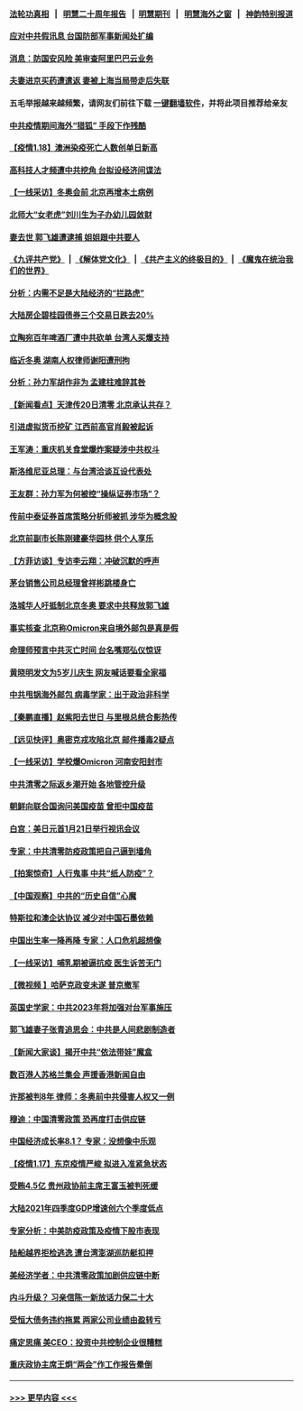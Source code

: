 #### [法轮功真相](https://github.com/gfw-breaker/truth/blob/master/README.md?t=0) &nbsp;&nbsp;|&nbsp;&nbsp; [明慧二十周年报告](https://github.com/gfw-breaker/mh-reports/blob/master/README.md?t=0) &nbsp;&nbsp;|&nbsp;&nbsp;[明慧期刊](https://github.com/gfw-breaker/mh-qikan) &nbsp;&nbsp;|&nbsp;&nbsp; [明慧海外之窗](https://github.com/gfw-breaker/mh-news/blob/master/README.md?t=0) &nbsp;&nbsp;|&nbsp;&nbsp; [神韵特别报道](https://github.com/gfw-breaker/mh-news/blob/master/shenyun.md?t=0)
#### [应对中共假讯息 台国防部军事新闻处扩编](../pages/nsc413/n13513579.md?t=01190201) 
#### [消息：防国安风险 美审查阿里巴巴云业务](../pages/nsc413/n13513301.md?t=01190201) 
#### [夫妻进京买药遭遣返 妻被上海当局带走后失联](../pages/nsc413/n13512816.md?t=01190201) 
#### 五毛举报越来越频繁，请网友们前往下载 [一键翻墙软件](https://github.com/gfw-breaker/ssr-accounts)，并将此项目推荐给亲友
#### [中共疫情期间海外“猎狐” 手段下作残酷](../pages/nsc413/n13513039.md?t=01190201) 
#### [【疫情1.18】澳洲染疫死亡人数创单日新高](../pages/nsc413/n13512841.md?t=01190201) 
#### [高科技人才频遭中共挖角 台拟设经济间谍法](../pages/nsc413/n13512818.md?t=01190201) 
#### [【一线采访】冬奥会前 北京再增本土病例](../pages/nsc413/n13512811.md?t=01190201) 
#### [北师大“女老虎”刘川生为子办幼儿园敛财](../pages/nsc413/n13512868.md?t=01190201) 
#### [妻去世 郭飞雄遭逮捕 姐姐跟中共要人](../pages/nsc413/n13509835.md?t=01190201) 
#### [《九评共产党》](https://github.com/begood0513/9ping.md/blob/master/README.md) &nbsp;|&nbsp; [《解体党文化》](../../../../jtdwh.md/blob/master/README.md)  &nbsp;|&nbsp; [《共产主义的终极目的》](../../../../gczydzjmd.md/blob/master/README.md) &nbsp;|&nbsp; [《魔鬼在统治我们的世界》](../../../../mgztzwmdsj.md/blob/master/README.md) 
#### [分析：内需不足是大陆经济的“拦路虎”](../pages/nsc413/n13512731.md?t=01190201) 
#### [大陆房企碧桂园债券三个交易日跌去20%](../pages/nsc413/n13512185.md?t=01190201) 
#### [立陶宛百年啤酒厂遭中共砍单 台湾人买爆支持](../pages/nsc413/n13512600.md?t=01190201) 
#### [临近冬奥 湖南人权律师谢阳遭刑拘](../pages/nsc413/n13512445.md?t=01190201) 
#### [分析：孙力军胡作非为 孟建柱难辞其咎](../pages/nsc413/n13512438.md?t=01190201) 
#### [【新闻看点】天津传20日清零 北京承认共存？](../pages/nsc413/n13511405.md?t=01190201) 
#### [引进虚拟货币挖矿 江西前高官肖毅被起诉](../pages/nsc413/n13512501.md?t=01190201) 
#### [王军涛：重庆机关食堂爆炸案疑涉中共权斗](../pages/nsc413/n13512484.md?t=01190201) 
#### [斯洛维尼亚总理：与台湾洽谈互设代表处](../pages/nsc413/n13512116.md?t=01190201) 
#### [王友群：孙力军为何被控“操纵证券市场”？](../pages/nsc413/n13511685.md?t=01190201) 
#### [传前中泰证券首席策略分析师被抓 涉华为概念股](../pages/nsc413/n13511879.md?t=01190201) 
#### [北京前副市长陈刚建豪华园林 供个人享乐](../pages/nsc413/n13512146.md?t=01190201) 
#### [【方菲访谈】专访李云翔：冲破沉默的呼声](../pages/nsc413/n13511777.md?t=01190201) 
#### [茅台销售公司总经理曾祥彬跳楼身亡](../pages/nsc413/n13512003.md?t=01190201) 
#### [洛城华人吁抵制北京冬奥 要求中共释放郭飞雄](../pages/nsc413/n13512063.md?t=01190201) 
#### [事实核查 北京称Omicron来自境外邮包是真是假](../pages/nsc413/n13511825.md?t=01190201) 
#### [命理师预言中共灭亡时间 台名嘴郑弘仪惊讶](../pages/nsc413/n13511813.md?t=01190201) 
#### [黄晓明发文为5岁儿庆生 网友喊话要看全家福](../pages/nsc413/n13511576.md?t=01190201) 
#### [中共甩锅海外邮包 病毒学家：出于政治非科学](../pages/nsc413/n13511839.md?t=01190201) 
#### [【秦鹏直播】赵紫阳去世日 与里根总统合影热传](../pages/nsc413/n13511756.md?t=01190201) 
#### [【远见快评】奥密克戎攻陷北京 邮件播毒2疑点](../pages/nsc413/n13511720.md?t=01190201) 
#### [【一线采访】学校爆Omicron 河南安阳封市](../pages/nsc413/n13511433.md?t=01190201) 
#### [中共清零之际返乡潮开始 各地管控升级](../pages/nsc413/n13511486.md?t=01190201) 
#### [朝鲜向联合国询问美国疫苗 曾拒中国疫苗](../pages/nsc413/n13507373.md?t=01190201) 
#### [白宫：美日元首1月21日举行视讯会议](../pages/nsc413/n13511649.md?t=01190201) 
#### [专家：中共清零防疫政策把自己逼到墙角](../pages/nsc413/n13510992.md?t=01190201) 
#### [【拍案惊奇】人行鬼事 中共“纸人防疫”？](../pages/nsc413/n13511323.md?t=01190201) 
#### [【中国观察】中共的“历史自信”心魔](../pages/nsc413/n13511101.md?t=01190201) 
#### [特斯拉和澳企达协议 减少对中国石墨依赖](../pages/nsc413/n13511379.md?t=01190201) 
#### [中国出生率一降再降 专家：人口危机超想像](../pages/nsc413/n13511372.md?t=01190201) 
#### [【一线采访】哺乳期被逼抗疫 医生诉苦无门](../pages/nsc413/n13510917.md?t=01190201) 
#### [【微视频 】哈萨克政变未遂 普京撤军](../pages/nsc413/n13511179.md?t=01190201) 
#### [英国史学家：中共2023年将加强对台军事施压](../pages/nsc413/n13511093.md?t=01190201) 
#### [郭飞雄妻子张青追思会：中共是人间悲剧制造者](../pages/nsc413/n13510109.md?t=01190201) 
#### [【新闻大家谈】揭开中共“依法带娃”魔盒](../pages/nsc413/n13510976.md?t=01190201) 
#### [数百港人苏格兰集会 声援香港新闻自由](../pages/nsc413/n13509238.md?t=01190201) 
#### [许那被判8年 律师：冬奥前中共侵害人权又一例](../pages/nsc413/n13508986.md?t=01190201) 
#### [穆迪：中国清零政策 恐再度打击供应链](../pages/nsc413/n13510665.md?t=01190201) 
#### [中国经济成长率8.1？ 专家：没想像中乐观](../pages/nsc413/n13510946.md?t=01190201) 
#### [【疫情1.17】东京疫情严峻 拟进入准紧急状态](../pages/nsc413/n13510452.md?t=01190201) 
#### [受贿4.5亿 贵州政协前主席王富玉被判死缓](../pages/nsc413/n13510120.md?t=01190201) 
#### [大陆2021年四季度GDP增速创六个季度低点](../pages/nsc413/n13510283.md?t=01190201) 
#### [专家分析：中美防疫政策及疫情下股市表现](../pages/nsc413/n13509416.md?t=01190201) 
#### [陆船越界拒检逃逸 遭台湾澎湖巡防艇扣押](../pages/nsc413/n13510183.md?t=01190201) 
#### [美经济学者：中共清零政策加剧供应链中断](../pages/nsc413/n13510123.md?t=01190201) 
#### [内斗升级？ 习亲信陈一新放话力保二十大](../pages/nsc413/n13510125.md?t=01190201) 
#### [受恒大债务违约拖累 两家公司业绩由盈转亏](../pages/nsc413/n13509404.md?t=01190201) 
#### [痛定思痛 美CEO：投资中共控制企业很糟糕](../pages/nsc413/n13509218.md?t=01190201) 
#### [重庆政协主席王炯“两会”作工作报告晕倒](../pages/nsc413/n13509654.md?t=01190201) 

----
#### [ >>> 更早内容 <<< ](../indexes/nsc413-earlier.md)
